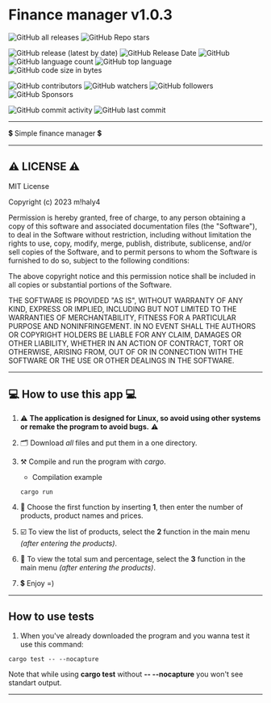 # Finance manager v1.0.3

![GitHub all releases](https://img.shields.io/github/downloads/git-user-cpp/finance_manager/total?color=00FF00&label=Downloads&logo=GitHub&logoColor=00FF00&style=plastic)
![GitHub Repo stars](https://img.shields.io/github/stars/git-user-cpp/finance_manager?color=FFFF00&label=Stars&logo=GitHub&logoColor=FFFF00&style=plastic)

![GitHub release (latest by date)](https://img.shields.io/github/v/release/git-user-cpp/finance_manager?color=ff0000&label=Release&logo=GitHub&logoColor=ff0000&style=plastic)
![GitHub Release Date](https://img.shields.io/github/release-date/git-user-cpp/finance_manager?color=ff4500&label=Release%20date&logo=GitHub&logoColor=ff4500&style=plastic)
![GitHub](https://img.shields.io/github/license/git-user-cpp/finance_manager?color=FFD700&label=License&logo=GitHub&logoColor=FFD700&style=plastic)
![GitHub language count](https://img.shields.io/github/languages/count/git-user-cpp/finance_manager?color=7FFFD4&label=Languages&logo=GitHub&logoColor=7FFFD4&style=plastic)
![GitHub top language](https://img.shields.io/github/languages/top/git-user-cpp/finance_manager?color=red&label=Rust&logo=GitHub&logoColor=red&style=plastic)
![GitHub code size in bytes](https://img.shields.io/github/languages/code-size/git-user-cpp/finance_manager?color=00BFFF&label=Code%20size&logo=GitHub&logoColor=00BFFF&style=plastic)

![GitHub contributors](https://img.shields.io/github/contributors-anon/git-user-cpp/finance_manager?color=ff0000&label=Contributors&logo=GitHub&logoColor=ff0000&style=plastic)
![GitHub watchers](https://img.shields.io/github/watchers/git-user-cpp/finance_manager?color=DC143C&label=Watchers&logo=GitHub&logoColor=DC143C&style=plastic)
![GitHub followers](https://img.shields.io/github/followers/git-user-cpp?color=7FFF00&label=Followers&logo=GitHub&logoColor=7FFF00&style=plastic)
![GitHub Sponsors](https://img.shields.io/github/sponsors/git-user-cpp?color=00FFFF&label=Sponsors&logo=GitHub&logoColor=00FFFF&style=plastic)

![GitHub commit activity](https://img.shields.io/github/commit-activity/y/git-user-cpp/finance_manager?color=98FB98&label=Commit%20activity&logo=GitHub&logoColor=98FB98&style=plastic)
![GitHub last commit](https://img.shields.io/github/last-commit/git-user-cpp/finance_manager?color=98FB98&label=Last%20commit&logo=GitHub&logoColor=98FB98&style=plastic)

---

:heavy_dollar_sign: Simple finance manager :heavy_dollar_sign:

---

## ⚠️ LICENSE ⚠️
MIT License

Copyright (c) 2023 m!haly4

Permission is hereby granted, free of charge, to any person obtaining a copy
of this software and associated documentation files (the "Software"), to deal
in the Software without restriction, including without limitation the rights
to use, copy, modify, merge, publish, distribute, sublicense, and/or sell
copies of the Software, and to permit persons to whom the Software is
furnished to do so, subject to the following conditions:

The above copyright notice and this permission notice shall be included in all
copies or substantial portions of the Software.

THE SOFTWARE IS PROVIDED "AS IS", WITHOUT WARRANTY OF ANY KIND, EXPRESS OR
IMPLIED, INCLUDING BUT NOT LIMITED TO THE WARRANTIES OF MERCHANTABILITY,
FITNESS FOR A PARTICULAR PURPOSE AND NONINFRINGEMENT. IN NO EVENT SHALL THE
AUTHORS OR COPYRIGHT HOLDERS BE LIABLE FOR ANY CLAIM, DAMAGES OR OTHER
LIABILITY, WHETHER IN AN ACTION OF CONTRACT, TORT OR OTHERWISE, ARISING FROM,
OUT OF OR IN CONNECTION WITH THE SOFTWARE OR THE USE OR OTHER DEALINGS IN THE
SOFTWARE.

---

## 💻 How to use this app 💻

1) ⚠️ **The application is designed for Linux, so avoid using other systems or remake the program to avoid bugs.** ⚠️

2) 🗂️ Download *all* files and put them in a one directory.

3) ⚒️ Compile and run the program with *cargo*.
    - Сompilation example
    ```
    cargo run
    ```
4) 👷 Choose the first function by inserting **1**, then enter the number of products, product names and prices.
5) :ballot_box_with_check: To view the list of products, select the **2** function in the main menu *(after entering the products)*.
6) 🌠 To view the total sum and percentage, select the **3** function in the main menu *(after entering the products)*.
7) :heavy_dollar_sign: Enjoy =)

---

##  How to use tests

1) When you've already downloaded the program and you wanna test it use this command:
```
cargo test -- --nocapture
```
Note that while using **cargo test** without **-- --nocapture** you won't see standart output.

---
